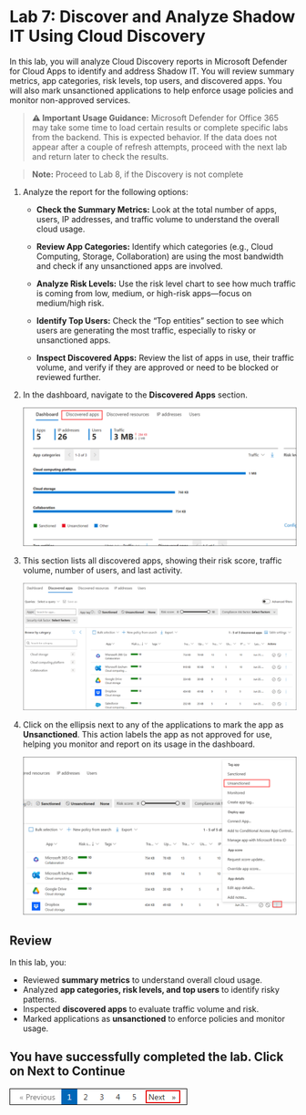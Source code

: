 # Lab 7: Discover and Analyze Shadow IT Using Cloud Discovery

In this lab, you will analyze Cloud Discovery reports in Microsoft Defender for Cloud Apps to identify and address Shadow IT. You will review summary metrics, app categories, risk levels, top users, and discovered apps. You will also mark unsanctioned applications to help enforce usage policies and monitor non-approved services.

> **⚠ Important Usage Guidance:** Microsoft Defender for Office 365 may take some time to load certain results or complete specific labs from the backend. This is expected behavior. If the data does not appear after a couple of refresh attempts, proceed with the next lab and return later to check the results.

> **Note:** Proceed to Lab 8, if the Discovery is not complete

1. Analyze the report for the following options:

    - **Check the Summary Metrics:** Look at the total number of apps, users, IP addresses, and traffic volume to understand the overall cloud usage.
    
    - **Review App Categories:** Identify which categories (e.g., Cloud Computing, Storage, Collaboration) are using the most bandwidth and check if any unsanctioned apps are involved.
    
    - **Analyze Risk Levels:** Use the risk level chart to see how much traffic is coming from low, medium, or high-risk apps—focus on medium/high risk.
    
    - **Identify Top Users:** Check the “Top entities” section to see which users are generating the most traffic, especially to risky or unsanctioned apps.
    
    - **Inspect Discovered Apps:** Review the list of apps in use, their traffic volume, and verify if they are approved or need to be blocked or reviewed further.

1. In the dashboard, navigate to the **Discovered Apps** section.

   ![Discovered Apps Section](./media/tr18.png)

1. This section lists all discovered apps, showing their risk score, traffic volume, number of users, and last activity.

   ![Discovered Apps List](./media/tr19.png)

1. Click on the ellipsis next to any of the applications to mark the app as **Unsanctioned**. This action labels the app as not approved for use, helping you monitor and report on its usage in the dashboard.

   ![Mark as Unsanctioned](./media/tr20.png)

## Review

In this lab, you:

- Reviewed **summary metrics** to understand overall cloud usage.  
- Analyzed **app categories, risk levels, and top users** to identify risky patterns.  
- Inspected **discovered apps** to evaluate traffic volume and risk.  
- Marked applications as **unsanctioned** to enforce policies and monitor usage.  

## You have successfully completed the lab. Click on Next to Continue

  ![Start Your Azure Journey](./media/rd_gs_1_9.png)
